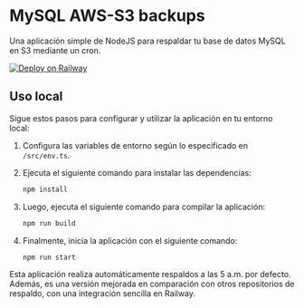 
# MySQL AWS-S3 backups

Una aplicación simple de NodeJS para respaldar tu base de datos MySQL en S3 mediante un cron.

[![Deploy on Railway](https://railway.app/button.svg)](https://railway.app/template/V4_QIU?referralCode=Uari4M)

## Uso local

Sigue estos pasos para configurar y utilizar la aplicación en tu entorno local:

1. Configura las variables de entorno según lo especificado en `/src/env.ts`.

2. Ejecuta el siguiente comando para instalar las dependencias:

   ```bash
   npm install
   ```

3. Luego, ejecuta el siguiente comando para compilar la aplicación:

   ```bash
   npm run build
   ```

4. Finalmente, inicia la aplicación con el siguiente comando:

   ```bash
   npm run start
   ```

Esta aplicación realiza automáticamente respaldos a las 5 a.m. por defecto. Además, es una versión mejorada en comparación con otros repositorios de respaldo, con una integración sencilla en Railway.

